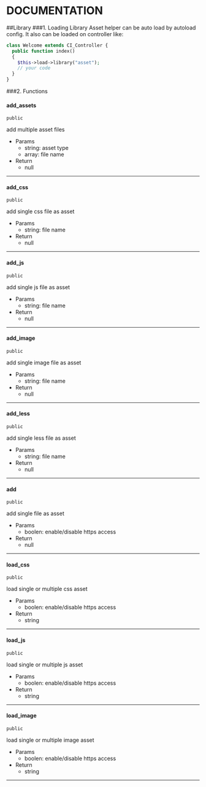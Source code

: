 DOCUMENTATION
=========================

##Library
###1. Loading Library
Asset helper can be auto load by autoload config. It also can be loaded on controller like: 
```php
class Welcome extends CI_Controller {
  public function index()
  {
    $this->load->library("asset");
    // your code
  }
}
```

###2. Functions

#### add_assets
`public`

add multiple asset files

 - Params
	 - string: asset type
	 - array: file name
 - Return
	 - null

---

#### add_css
`public`

add single css file as asset

 - Params
	 - string: file name
 - Return
	 - null

---

#### add_js
`public`

add single js file as asset

 - Params
	 - string: file name
 - Return
	 - null

---

#### add_image
`public`

add single image file as asset

 - Params
	 - string: file name
 - Return
	 - null

---

#### add_less
`public`

add single less file as asset

 - Params
	 - string: file name
 - Return
	 - null

---

#### add
`public`

add single file as asset

 - Params
	 - boolen: enable/disable https access
 - Return
	 - null

---

#### load_css
`public`

load single or multiple css asset

 - Params
	 - boolen: enable/disable https access
 - Return
	 - string

---

#### load_js
`public`

load single or multiple js asset

 - Params
	 - boolen: enable/disable https access
 - Return
	 - string

---

#### load_image
`public`

load single or multiple image asset

 - Params
	 - boolen: enable/disable https access
 - Return
	 - string

---